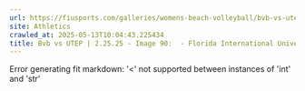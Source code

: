 ```yaml
---
url: https://fiusports.com/galleries/womens-beach-volleyball/bvb-vs-utep-2-25-25/image-90/356/62770
site: Athletics
crawled_at: 2025-05-13T10:04:43.225434
title: Bvb vs UTEP | 2.25.25 - Image 90:  - Florida International University
---
```


Error generating fit markdown: '<' not supported between instances of 'int' and 'str'